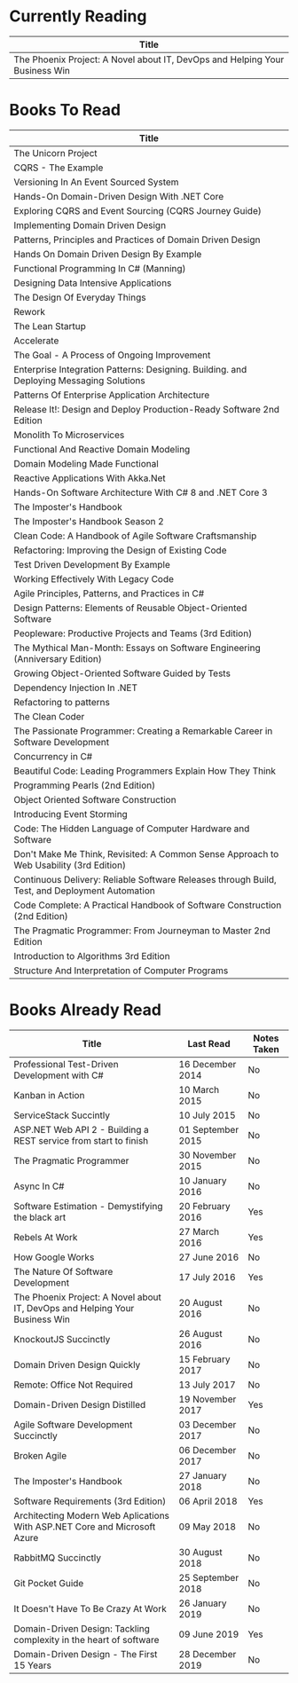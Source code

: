 Currently Reading
=================
Title                                                                       |
--------------------------------------------------------------------------- |
The Phoenix Project: A Novel about IT, DevOps and Helping Your Business Win |

Books To Read
=============
Title                                                                                          |
---------------------------------------------------------------------------------------------- |
The Unicorn Project                                                                            |
CQRS - The Example                                                                             |
Versioning In An Event Sourced System                                                          |
Hands-On Domain-Driven Design With .NET Core                                                   |
Exploring CQRS and Event Sourcing (CQRS Journey Guide)                                         |
Implementing Domain Driven Design                                                              |
Patterns, Principles and Practices of Domain Driven Design                                     |
Hands On Domain Driven Design By Example                                                       |
Functional Programming In C# (Manning)                                                         |
Designing Data Intensive Applications                                                          |
The Design Of Everyday Things                                                                  |
Rework                                                                                         |
The Lean Startup                                                                               |
Accelerate                                                                                     |
The Goal - A Process of Ongoing Improvement                                                    |
Enterprise Integration Patterns: Designing. Building. and Deploying Messaging Solutions        |
Patterns Of Enterprise Application Architecture                                                |
Release It!: Design and Deploy Production-Ready Software 2nd Edition                           |
Monolith To Microservices                                                                      |
Functional And Reactive Domain Modeling                                                        |
Domain Modeling Made Functional                                                                |
Reactive Applications With Akka.Net                                                            |
Hands-On Software Architecture With C# 8 and .NET Core 3                                       |
The Imposter's Handbook                                                                        |
The Imposter's Handbook Season 2                                                               |
Clean Code: A Handbook of Agile Software Craftsmanship                                         |
Refactoring: Improving the Design of Existing Code                                             |
Test Driven Development By Example                                                             |
Working Effectively With Legacy Code                                                           |
Agile Principles, Patterns, and Practices in C#                                                |
Design Patterns: Elements of Reusable Object-Oriented Software                                 |
Peopleware: Productive Projects and Teams (3rd Edition)                                        |
The Mythical Man-Month: Essays on Software Engineering (Anniversary Edition)                   |
Growing Object-Oriented Software Guided by Tests                                               |
Dependency Injection In .NET                                                                   |
Refactoring to patterns                                                                        |
The Clean Coder                                                                                |
The Passionate Programmer: Creating a Remarkable Career in Software Development                |
Concurrency in C#                                                                              |
Beautiful Code: Leading Programmers Explain How They Think                                     |
Programming Pearls (2nd Edition)                                                               |
Object Oriented Software Construction                                                          |
Introducing Event Storming                                                                     |
Code: The Hidden Language of Computer Hardware and Software                                    |
Don't Make Me Think, Revisited: A Common Sense Approach to Web Usability (3rd Edition)         |
Continuous Delivery: Reliable Software Releases through Build, Test, and Deployment Automation |
Code Complete: A Practical Handbook of Software Construction (2nd Edition)                     |
The Pragmatic Programmer: From Journeyman to Master 2nd Edition                                |
Introduction to Algorithms 3rd Edition                                                         |
Structure And Interpretation of Computer Programs                                              |

Books Already Read
==================
Title                                                                       | Last Read         | Notes Taken
--------------------------------------------------------------------------- | ----------------- | -----------
Professional Test-Driven Development with C#                                | 16 December 2014  | No
Kanban in Action                                                            | 10 March 2015     | No
ServiceStack Succintly                                                      | 10 July 2015      | No
ASP.NET Web API 2 - Building a REST service from start to finish            | 01 September 2015 | No
The Pragmatic Programmer                                                    | 30 November 2015  | No
Async In C#                                                                 | 10 January 2016   | No
Software Estimation - Demystifying the black art                            | 20 February 2016  | Yes
Rebels At Work                                                              | 27 March 2016     | Yes
How Google Works                                                            | 27 June 2016      | No
The Nature Of Software Development                                          | 17 July 2016      | Yes
The Phoenix Project: A Novel about IT, DevOps and Helping Your Business Win | 20 August 2016    | No
KnockoutJS Succinctly                                                       | 26 August 2016    | No
Domain Driven Design Quickly                                                | 15 February 2017  | No
Remote: Office Not Required                                                 | 13 July 2017      | No
Domain-Driven Design Distilled                                              | 19 November 2017  | Yes
Agile Software Development Succinctly                                       | 03 December 2017  | No
Broken Agile                                                                | 06 December 2017  | No
The Imposter's Handbook                                                     | 27 January 2018   | No
Software Requirements (3rd Edition)                                         | 06 April 2018     | Yes
Architecting Modern Web Aplications With ASP.NET Core and Microsoft Azure   | 09 May 2018       | No
RabbitMQ Succinctly                                                         | 30 August 2018    | No
Git Pocket Guide                                                            | 25 September 2018 | No
It Doesn't Have To Be Crazy At Work                                         | 26 January 2019   | No
Domain-Driven Design: Tackling complexity in the heart of software          | 09 June 2019      | Yes
Domain-Driven Design - The First 15 Years                                   | 28 December 2019  | No
